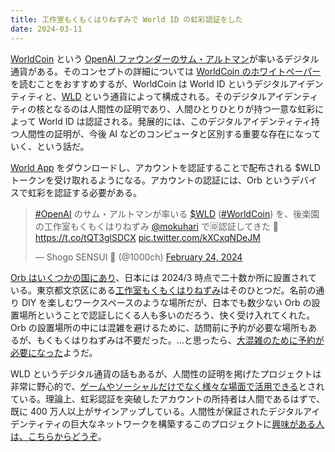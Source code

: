 ```yaml
---
title: 工作室もくもくはりねずみで World ID の虹彩認証をした
date: 2024-03-11
---
```


[WorldCoin](https://ja-jp.worldcoin.org/) という [OpenAI ファウンダーのサム・アルトマン](https://ja.wikipedia.org/wiki/%E3%82%B5%E3%83%A0%E3%83%BB%E3%82%A2%E3%83%AB%E3%83%88%E3%83%9E%E3%83%B3)が率いるデジタル通貨がある。そのコンセプトの詳細については [WorldCoin のホワイトペーパー](https://whitepaper.worldcoin.org/)を読むことをおすすめするが、WorldCoin は World ID というデジタルアイデンティティと、[WLD](https://ja-jp.worldcoin.org/worldcoin-token) という通貨によって構成される。そのデジタルアイデンティティの核となるのは人間性の証明であり、人間ひとりひとりが持つ一意な虹彩によって World ID は認証される。発展的には、このデジタルアイデンティティ持つ人間性の証明が、今後 AI などのコンピュータと区別する重要な存在になっていく、という話だ。

[World App](https://ja-jp.worldcoin.org/world-app) をダウンロードし、アカウントを認証することで配布される $WLD トークンを受け取れるようになる。アカウントの認証には、Orb というデバイスで虹彩を認証する必要がある。

<blockquote class="twitter-tweet"><p lang="ja" dir="ltr"><a href="https://twitter.com/hashtag/OpenAI?src=hash&amp;ref_src=twsrc%5Etfw">#OpenAI</a> のサム・アルトマンが率いる <a href="https://twitter.com/search?q=%24WLD&amp;src=ctag&amp;ref_src=twsrc%5Etfw">$WLD</a> (<a href="https://twitter.com/hashtag/WorldCoin?src=hash&amp;ref_src=twsrc%5Etfw">#WorldCoin</a>) を、後楽園の工作室もくもくはりねずみ <a href="https://twitter.com/mokuhari?ref_src=twsrc%5Etfw">@mokuhari</a> で🆔認証してきた 🔮 <a href="https://t.co/tQT3glSDCX">https://t.co/tQT3glSDCX</a> <a href="https://t.co/kXCxqNDeJM">pic.twitter.com/kXCxqNDeJM</a></p>&mdash; Shogo SENSUI 🍵 (@1000ch) <a href="https://twitter.com/1000ch/status/1761209434309849453?ref_src=twsrc%5Etfw">February 24, 2024</a></blockquote>

[Orb はいくつかの国にあり](https://ja-jp.worldcoin.org/find-orb)、日本には 2024/3 時点で二十数か所に設置されている。東京都文京区にある[工作室もくもくはりねずみ](https://mokuhari.com/)はそのひとつだ。名前の通り DIY を楽しむワークスペースのような場所だが、日本でも数少ない Orb の設置場所ということで認証しにくる人も多いのだろう、快く受け入れてくれた。Orb の設置場所の中には混雑を避けるために、訪問前に予約が必要な場所もあるが、もくもくはりねずみは不要だった。…と思ったら、[大混雑のために予約が必要になった](https://mokuhari.com/worldcoin)ようだ。

WLD というデジタル通貨の話もあるが、人間性の証明を掲げたプロジェクトは非常に野心的で、[ゲームやソーシャルだけでなく様々な場面で活用できる](https://ja-jp.worldcoin.org/world-id?for=apps)とされている。理論上、虹彩認証を突破したアカウントの所持者は人間であるはずで、既に 400 万人以上がサインアップしている。人間性が保証されたデジタルアイデンティティの巨大なネットワークを構築するこのプロジェクトに[興味がある人は、こちらからどうぞ](https://join.worldcoin.org/EXQ2NV4)。
